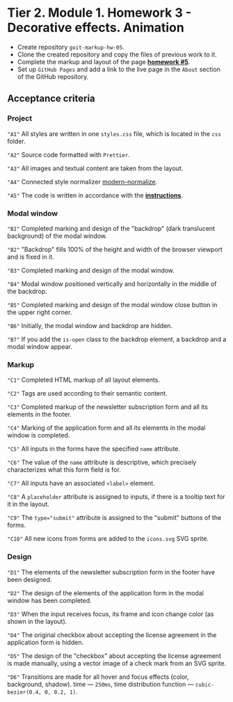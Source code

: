 # Tier 2. Module 1. Homework 3 - Decorative effects. Animation

* Create repository `goit-markup-hw-05`.
* Clone the created repository and copy the files of previous work to it.
* Complete the markup and layout of the page [**homework #5**](https://www.figma.com/file/wuEpGhwCepGCOUw7mZFRac/Web-Studio-(Version-5.0)?type=design&node-id=297035-1582&mode=design&t=HqslgV0OjDOknzIj-0).
* Set up `GitHub Pages` and add a link to the live page in the `About` section of the GitHub repository.

## Acceptance criteria

### Project

`"A1"` All styles are written in one `styles.css` file, which is located in the `css` folder.

`"A2"` Source code formatted with `Prettier`.

`"A3"` All images and textual content are taken from the layout.

`"A4"` Connected style normalizer [modern-normalize](<https://cdnjs.com/libraries/modern-normalize>).

`"A5"` The code is written in accordance with the [**instructions**](https://codeguide.co/).

### Modal window

`"B1"` Completed marking and design of the "backdrop" (dark translucent background) of the modal window.

`"B2"` "Backdrop" fills 100% of the height and width of the browser viewport and is fixed in it.

`"B3"` Completed marking and design of the modal window.

`"B4"` Modal window positioned vertically and horizontally in the middle of the backdrop.

`"B5"` Completed marking and design of the modal window close button in the upper right corner.

`"B6"` Initially, the modal window and backdrop are hidden.

`"B7"` If you add the `is-open` class to the backdrop element, a backdrop and a modal window appear.

### Markup

`"C1"` Completed HTML markup of all layout elements.

`"C2"` Tags are used according to their semantic content.

`"C3"` Completed markup of the newsletter subscription form and all its elements in the footer.

`"C4"` Marking of the application form and all its elements in the modal window is completed.

`"C5"` All inputs in the forms have the specified `name` attribute.

`"C6"` The value of the `name` attribute is descriptive, which precisely characterizes what this form field is for.

`"C7"` All inputs have an associated `<label>` element.

`"C8"` A `placeholder` attribute is assigned to inputs, if there is a tooltip text for it in the layout.

`"C9"` The `type="submit"` attribute is assigned to the "submit" buttons of the forms.

`"C10"` All new icons from forms are added to the `icons.svg` SVG sprite.

### Design

`"D1"` The elements of the newsletter subscription form in the footer have been designed.

`"D2"` The design of the elements of the application form in the modal window has been completed.

`"D3"` When the input receives focus, its frame and icon change color (as shown in the layout).

`"D4"` The original checkbox about accepting the license agreement in the application form is hidden.

`"D5"` The design of the "checkbox" about accepting the license agreement is made manually, using a vector image of a check mark from an SVG sprite.

`"D6"` Transitions are made for all hover and focus effects (color, background, shadow). time — `250ms`, time distribution function — `cubic-bezier(0.4, 0, 0.2, 1)`.
